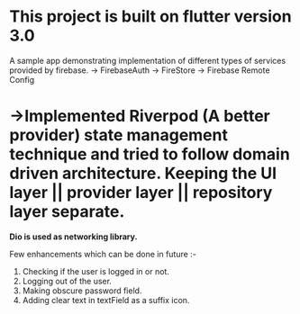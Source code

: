 # This project is built on flutter version 3.0

A sample app demonstrating implementation of different types of services provided by firebase.
-> FirebaseAuth
-> FireStore
-> Firebase Remote Config


# ->Implemented Riverpod (A better provider) state management technique and tried to follow domain driven architecture. Keeping the UI layer || provider layer || repository layer separate.

**Dio is used as networking library.** 

Few enhancements which can be done in future :- 
1. Checking if the user is logged in or not.
2. Logging out of the user.
3. Making obscure password field.
4. Adding clear text in textField as a suffix icon.
